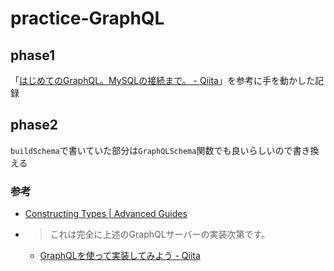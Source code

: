 # practice-GraphQL

## phase1
「[はじめてのGraphQL。MySQLの接続まで。 - Qiita](https://qiita.com/raihara3/items/fe8803d64d349b045019)」を参考に手を動かした記録

## phase2
`buildSchema`で書いていた部分は`GraphQLSchema`関数でも良いらしいので書き換える

### 参考
- [Constructing Types | Advanced Guides](https://graphql.org/graphql-js/constructing-types/)
- >これは完全に上述のGraphQLサーバーの実装次第です。
  - [GraphQLを使って実装してみよう - Qiita](https://qiita.com/haradakunihiko/items/a91a66e35031212023e3)
